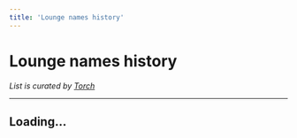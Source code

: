 ```yaml
---
title: 'Lounge names history'
---
```


<ClientOnly>

<script setup>
	const url = 'https://corsproxy.io/?' + encodeURIComponent('https://torch.is/typing/loungenameshtml.txt');
	
	fetch(url)
		.then(response => {
			if (response.ok) return response.text()
			throw new Error('Network response was not ok.')
		})
		.then(data => {
			document.getElementById('loungeNames').innerHTML = data;
		});
</script>

<h1>Lounge names history</h1>
<em>List is curated by <a href="https://github.com/torchgm">Torch</a></em><hr>
<div id="loungeNames"><h2>Loading...</h2></div>

</ClientOnly>